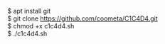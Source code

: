 $ apt install git<br>
$ git clone https://github.com/coometa/C1C4D4.git<br>
$ chmod +x c1c4d4.sh<br>
$ ./c1c4d4.sh<br><br>
